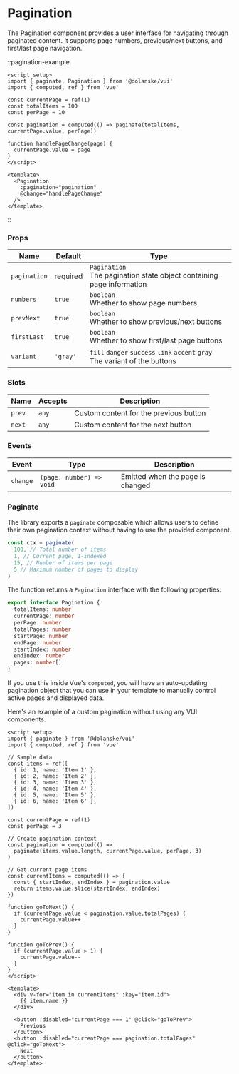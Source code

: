 # Pagination

The Pagination component provides a user interface for navigating through paginated content. It supports page numbers, previous/next buttons, and first/last page navigation.

::pagination-example

```vue
<script setup>
import { paginate, Pagination } from '@dolanske/vui'
import { computed, ref } from 'vue'

const currentPage = ref(1)
const totalItems = 100
const perPage = 10

const pagination = computed(() => paginate(totalItems, currentPage.value, perPage))

function handlePageChange(page) {
  currentPage.value = page
}
</script>

<template>
  <Pagination
    :pagination="pagination"
    @change="handlePageChange"
  />
</template>
```

::

### Props

| Name         | Default  | Type                                                                             |
| ------------ | -------- | -------------------------------------------------------------------------------- |
| `pagination` | required | `Pagination` <br> The pagination state object containing page information        |
| `numbers`    | `true`   | `boolean` <br> Whether to show page numbers                                      |
| `prevNext`   | `true`   | `boolean` <br> Whether to show previous/next buttons                             |
| `firstLast`  | `true`   | `boolean` <br> Whether to show first/last page buttons                           |
| `variant`    | `'gray'` | `fill` `danger` `success` `link` `accent` `gray` <br> The variant of the buttons |

### Slots

| Name   | Accepts | Description                            |
| ------ | ------- | -------------------------------------- |
| `prev` | `any`   | Custom content for the previous button |
| `next` | `any`   | Custom content for the next button     |

### Events

| Event    | Type                     | Description                      |
| -------- | ------------------------ | -------------------------------- |
| `change` | `(page: number) => void` | Emitted when the page is changed |

### Paginate

The library exports a `paginate` composable which allows users to define their own pagination context without having to use the provided component.

```ts
const ctx = paginate(
  100, // Total number of items
  1, // Current page, 1-indexed
  15, // Number of items per page
  5 // Maximum number of pages to display
)
```

The function returns a `Pagination` interface with the following properties:

```ts
export interface Pagination {
  totalItems: number
  currentPage: number
  perPage: number
  totalPages: number
  startPage: number
  endPage: number
  startIndex: number
  endIndex: number
  pages: number[]
}
```

If you use this inside Vue's `computed`, you will have an auto-updating pagination object that you can use in your template to manually control active pages and displayed data.

Here's an example of a custom pagination without using any VUI components.

```vue
<script setup>
import { paginate } from '@dolanske/vui'
import { computed, ref } from 'vue'

// Sample data
const items = ref([
  { id: 1, name: 'Item 1' },
  { id: 2, name: 'Item 2' },
  { id: 3, name: 'Item 3' },
  { id: 4, name: 'Item 4' },
  { id: 5, name: 'Item 5' },
  { id: 6, name: 'Item 6' },
])

const currentPage = ref(1)
const perPage = 3

// Create pagination context
const pagination = computed(() =>
  paginate(items.value.length, currentPage.value, perPage, 3)
)

// Get current page items
const currentItems = computed(() => {
  const { startIndex, endIndex } = pagination.value
  return items.value.slice(startIndex, endIndex)
})

function goToNext() {
  if (currentPage.value < pagination.value.totalPages) {
    currentPage.value++
  }
}

function goToPrev() {
  if (currentPage.value > 1) {
    currentPage.value--
  }
}
</script>

<template>
  <div v-for="item in currentItems" :key="item.id">
    {{ item.name }}
  </div>

  <button :disabled="currentPage === 1" @click="goToPrev">
    Previous
  </button>
  <button :disabled="currentPage === pagination.totalPages" @click="goToNext">
    Next
  </button>
</template>
```
